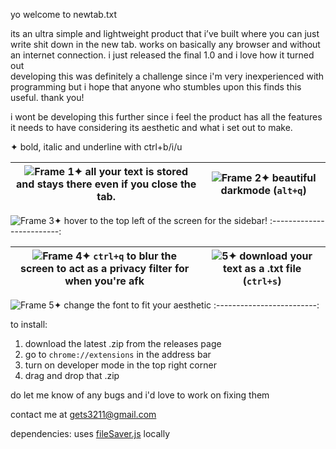 yo welcome to newtab.txt

its an ultra simple and lightweight product that i’ve built where you can just write shit down in the new tab. works on basically any browser and without an internet connection. i just released the final 1.0 and i love how it turned out\
developing this was definitely a challenge since i'm very inexperienced with programming but i hope that anyone who stumbles upon this finds this useful. thank you!

i wont be developing this further since i feel the product has all the features it needs to have considering its aesthetic and what i set out to make.




✦ bold, italic and underline with ctrl+b/i/u

![Frame 1](https://user-images.githubusercontent.com/79783628/227476030-4579a135-f25e-45d6-b28d-273eddacb222.png)✦ all your text is stored and stays there even if you close the tab.|![Frame 2](https://user-images.githubusercontent.com/79783628/227476100-8bc77336-c7c5-41e6-a8a0-9d3482c99d66.png)✦ beautiful darkmode (`alt+q`)
:-------------------------:|:-------------------------:

![Frame 3](https://user-images.githubusercontent.com/79783628/227476177-a8305939-1c86-47c9-b012-c42b538d5d5a.png)✦ hover to the top left of the screen for the sidebar!
:-------------------------:

![Frame 4](https://user-images.githubusercontent.com/79783628/227476280-b7a0c893-8a28-49ec-aaa8-d0243b62e1d8.png)✦ `ctrl+q` to blur the screen to act as a privacy filter for when you're afk|![5](https://user-images.githubusercontent.com/79783628/226946541-fa745615-7664-4c24-833e-4785daef7c74.png)✦ download your text as a .txt file (`ctrl+s`)
:-------------------------:|:-------------------------:


![Frame 5](https://user-images.githubusercontent.com/79783628/227476963-d067476e-d23c-43df-9264-4fefe1ec1ff3.png)✦ change the font to fit your aesthetic
:-------------------------:



to install:

1. download the latest .zip from the releases page
2. go to `chrome://extensions` in the address bar
3. turn on developer mode in the top right corner
4. drag and drop that .zip


do let me know of any bugs and i'd love to work on fixing them

contact me at [gets3211@gmail.com](mailto:gets3211@gmail.com)

dependencies: uses [fileSaver.js](https://github.com/eligrey/FileSaver.js) locally
